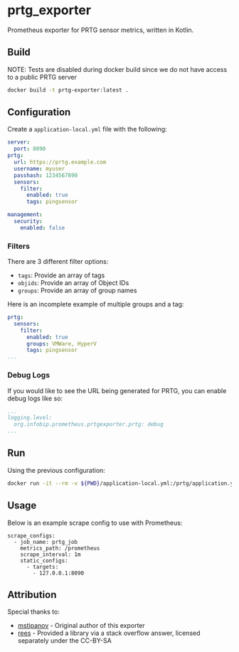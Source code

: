 # prtg_exporter
Prometheus exporter for PRTG sensor metrics, written in Kotlin.

## Build

NOTE: Tests are disabled during docker build since we do not have access to a public PRTG server

```bash
docker build -t prtg-exporter:latest .
```

## Configuration

Create a `application-local.yml` file with the following:

```yaml
server:
  port: 8090
prtg:
  url: https://prtg.example.com
  username: myuser
  passhash: 1234567890
  sensors:
    filter:
      enabled: true
      tags: pingsensor 

management:
  security:
    enabled: false
```

### Filters

There are 3 different filter options:
* `tags`: Provide an array of tags
* `objids`: Provide an array of Object IDs
* `groups`: Provide an array of group names

Here is an incomplete example of multiple groups and a tag:

```yaml
prtg:
  sensors:
    filter:
      enabled: true
      groups: VMWare, HyperV
      tags: pingsensor 
...
```

### Debug Logs

If you would like to see the URL being generated for PRTG, you can enable debug logs like so:

```yaml
...
logging.level:
  org.infobip.prometheus.prtgexporter.prtg: debug
...
```

## Run

Using the previous configuration:

```bash
docker run -it --rm -v ${PWD}/application-local.yml:/prtg/application.yml -p 8090:8090  prtg-exporter:latest
```

## Usage

Below is an example scrape config to use with Prometheus:

```
scrape_configs:
  - job_name: prtg_job
    metrics_path: /prometheus
    scrape_interval: 1m
    static_configs:
      - targets:
        - 127.0.0.1:8090
```

## Attribution

Special thanks to:

* [mstipanov](https://github.com/mstipanov/prtg-exporter) - Original author of this exporter
* [rees](https://stackoverflow.com/a/52244937) - Provided a library via a stack overflow answer, licensed separately under the CC-BY-SA